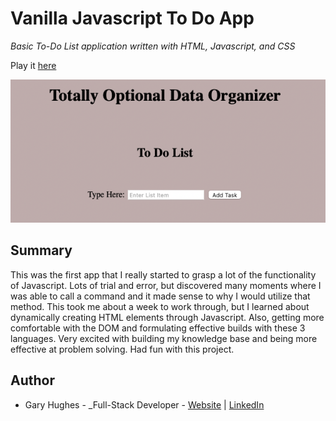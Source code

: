 # Vanilla Javascript To Do App

_Basic To-Do List application written with HTML, Javascript, and CSS_

Play it [here](https://nomoneyrecord.github.io/To-Do-App/)

![Image](/To-Do-App.png)

## Summary 

This was the first app that I really started to grasp a lot of the functionality of Javascript. Lots of trial and error, but discovered many moments where I was able to call a command and it made sense to why I would utilize that method. This took me about a week to work through, but I learned about dynamically creating HTML elements through Javascript. Also, getting more comfortable with the DOM and formulating effective builds with these 3 languages. Very excited with building my knowledge base and being more effective at problem solving. Had fun with this project. 

## Author 
- Gary Hughes - _Full-Stack Developer - [Website](https://garyleehughesjr.com) | [LinkedIn](https://www.linkedin.com/in/gary-hughes-jr-64925b229/)